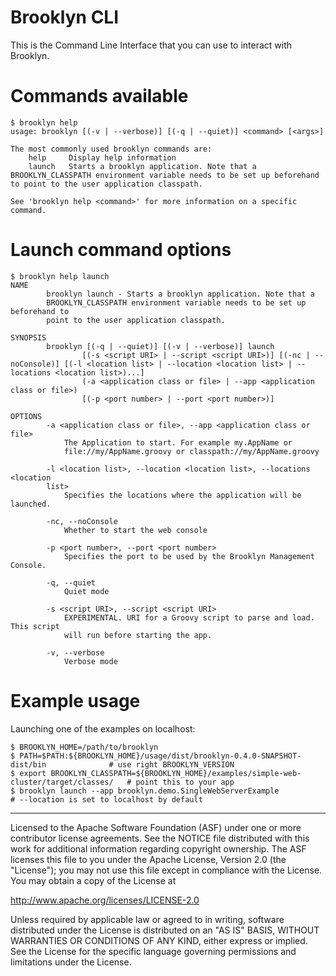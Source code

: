 Brooklyn CLI
============

This is the Command Line Interface that you can use to interact with Brooklyn.

Commands available
==================

```
$ brooklyn help
usage: brooklyn [(-v | --verbose)] [(-q | --quiet)] <command> [<args>]

The most commonly used brooklyn commands are:
    help     Display help information
    launch   Starts a brooklyn application. Note that a BROOKLYN_CLASSPATH environment variable needs to be set up beforehand to point to the user application classpath.

See 'brooklyn help <command>' for more information on a specific command.
```

Launch command options
======================

```
$ brooklyn help launch
NAME
        brooklyn launch - Starts a brooklyn application. Note that a
        BROOKLYN_CLASSPATH environment variable needs to be set up beforehand to
        point to the user application classpath.

SYNOPSIS
        brooklyn [(-q | --quiet)] [(-v | --verbose)] launch
                [(-s <script URI> | --script <script URI>)] [(-nc | --noConsole)] [(-l <location list> | --location <location list> | --locations <location list>)...]
                (-a <application class or file> | --app <application class or file>)
                [(-p <port number> | --port <port number>)]

OPTIONS
        -a <application class or file>, --app <application class or file>
            The Application to start. For example my.AppName or
            file://my/AppName.groovy or classpath://my/AppName.groovy

        -l <location list>, --location <location list>, --locations <location
        list>
            Specifies the locations where the application will be launched.

        -nc, --noConsole
            Whether to start the web console

        -p <port number>, --port <port number>
            Specifies the port to be used by the Brooklyn Management Console.

        -q, --quiet
            Quiet mode

        -s <script URI>, --script <script URI>
            EXPERIMENTAL. URI for a Groovy script to parse and load. This script
            will run before starting the app.

        -v, --verbose
            Verbose mode
```

Example usage
=============

Launching one of the examples on localhost:
```
$ BROOKLYN_HOME=/path/to/brooklyn
$ PATH=$PATH:${BROOKLYN_HOME}/usage/dist/brooklyn-0.4.0-SNAPSHOT-dist/bin              # use right BROOKLYN_VERSION
$ export BROOKLYN_CLASSPATH=${BROOKLYN_HOME}/examples/simple-web-cluster/target/classes/   # point this to your app
$ brooklyn launch --app brooklyn.demo.SingleWebServerExample            # --location is set to localhost by default
```

----
Licensed to the Apache Software Foundation (ASF) under one
or more contributor license agreements.  See the NOTICE file
distributed with this work for additional information
regarding copyright ownership.  The ASF licenses this file
to you under the Apache License, Version 2.0 (the
"License"); you may not use this file except in compliance
with the License.  You may obtain a copy of the License at

 http://www.apache.org/licenses/LICENSE-2.0

Unless required by applicable law or agreed to in writing,
software distributed under the License is distributed on an
"AS IS" BASIS, WITHOUT WARRANTIES OR CONDITIONS OF ANY
KIND, either express or implied.  See the License for the
specific language governing permissions and limitations
under the License.
